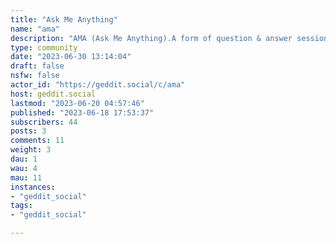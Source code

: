 ```yaml
---
title: "Ask Me Anything" 
name: "ama"
description: "AMA (Ask Me Anything).A form of question & answer session that originated on reddit (eg. I am a doctor, ask me anything). AMAs are often used as a marketing tool by allowing experts, CEOS, celebrities, etc to directly answer questions."
type: community
date: "2023-06-30 13:14:04"
draft: false
nsfw: false
actor_id: "https://geddit.social/c/ama"
host: geddit.social
lastmod: "2023-06-20 04:57:46"
published: "2023-06-18 17:53:37"
subscribers: 44
posts: 3
comments: 11
weight: 3
dau: 1
wau: 4
mau: 11
instances:
- "geddit_social"
tags: 
- "geddit_social"

---
```

